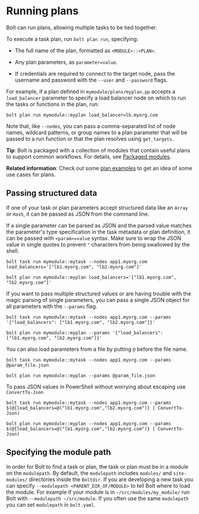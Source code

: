 # Running plans

 Bolt can run plans, allowing multiple tasks to be tied together. 

To execute a task plan, run `bolt plan run`, specifying:

-   The full name of the plan, formatted as `<MODULE>::<PLAN>`.

-   Any plan parameters, as `parameter=value`.

-   If credentials are required to connect to the target node, pass the username and password with the `--user` and `--password` flags.


For example, if a plan defined in `mymodule/plans/myplan.pp` accepts a `load_balancer` parameter to specify a load balancer node on which to run the tasks or functions in the plan, run:

```
bolt plan run mymodule::myplan load_balancer=lb.myorg.com

```

Note that, like `--nodes`, you can pass a comma-separated list of node names, wildcard patterns, or group names to a plan parameter that will be passed to a run function or that the plan resolves using `get_targets`.

**Tip**: Bolt is packaged with a collection of modules that contain useful plans to support common workflows. For details, see [Packaged modules](bolt_installing_modules.md#packaged-modules).

**Related information**: Check out some [plan examples](writing_yaml_plans.md#example-plans) to get an idea of some use cases for plans. 

## Passing structured data

If one of your task or plan parameters accept structured data like an `Array` or
`Hash`, it can be passed as JSON from the command line.

If a single parameter can be parsed as JSON and the parsed value matches the
parameter's type specification in the task metadata or plan definition, it can be passed with
`<param>=value` syntax. Make sure to wrap the JSON value in single quotes to
prevent `"` characters from being swallowed by the shell.

```
bolt task run mymodule::mytask --nodes app1.myorg.com load_balancers='["lb1.myorg.com", "lb2.myorg.com"]'
```

```
bolt plan run mymodule::myplan load_balancers='["lb1.myorg.com", "lb2.myorg.com"]'
```

If you want to pass multiple structured values or are having trouble with the
magic parsing of single parameters, you can pass a single JSON object for all
parameters with the `--params` flag.

```
bolt task run mymodule::mytask --nodes app1.myorg.com --params '{"load_balancers": ["lb1.myorg.com", "lb2.myorg.com"]}'
```

```
bolt plan run mymodule::myplan --params '{"load_balancers": ["lb1.myorg.com", "lb2.myorg.com"]}'
```

You can also load parameters from a file by putting `@` before the file name.

```
bolt task run mymodule::mytask --nodes app1.myorg.com --params @param_file.json
```

```
bolt plan run mymodule::myplan --params @param_file.json
```

To pass JSON values in PowerShell without worrying about escaping use `ConvertTo-Json`

```
bolt task run mymodule::mytask --nodes app1.myorg.com --params $(@{load_balancers=@("lb1.myorg.com","lb2.myorg.com")} | ConvertTo-Json)
```

```
bolt plan run mymodule::myplan --nodes app1.myorg.com --params $(@{load_balancers=@("lb1.myorg.com","lb2.myorg.com")} | ConvertTo-Json)
```

## Specifying the module path

In order for Bolt to find a task or plan, the task or plan must be in a module on the `modulepath`. By
default, the `modulepath` includes `modules/` and `site-modules/` directories inside the
`Boltdir`. If you are developing a new task you can specify `--modulepath
<PARENT_DIR_OF/MODULE>` to tell Bolt where to load the module. For example if
your module is in `~/src/modules/my_module/` run Bolt with `--modulepath
~/src/module`. If you often use the same `modulepath` you can set `modulepath` in
`bolt.yaml`.

